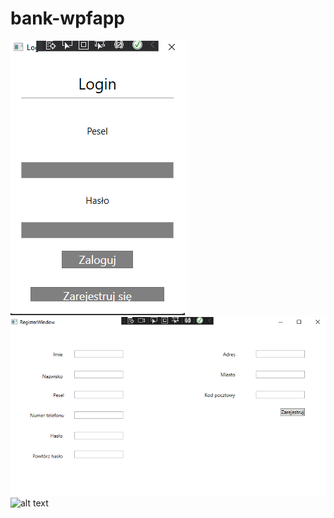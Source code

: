# bank-wpfapp
![alt text](https://github.com/JakubW99/bank-wpfapp/blob/master/bank1.png?raw=true)
![alt text](https://github.com/JakubW99/bank-wpfapp/blob/master/bank2.png?raw=true)
![alt text](https://JakubW99/bank-wpfapp/blob/master/bank3.png?raw=true)
